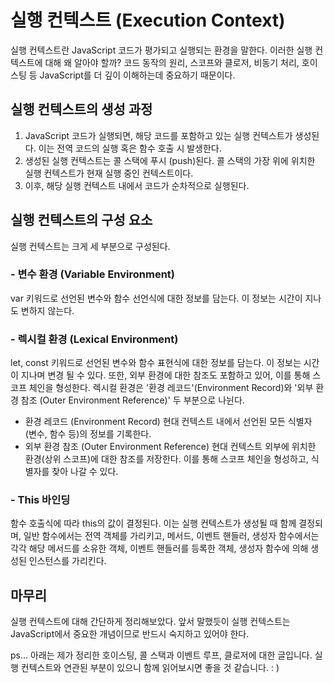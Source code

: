 <!-- @format -->

# 실행 컨텍스트 (Execution Context)

실행 컨텍스트란 JavaScript 코드가 평가되고 실행되는 환경을 말한다. 이러한 실행 컨텍스트에 대해 왜 알아야 할까?
코드 동작의 원리, 스코프와 클로저, 비동기 처리, 호이스팅 등 JavaScript를 더 깊이 이해하는데 중요하기 때문이다.

## 실행 컨텍스트의 생성 과정

1. JavaScript 코드가 실행되면, 해당 코드를 포함하고 있는 실행 컨텍스트가 생성된다. 이는 전역 코드의 실행 혹은 함수 호출 시 발생한다.
2. 생성된 실행 컨텍스트는 콜 스택에 푸시 (push)된다. 콜 스택의 가장 위에 위치한 실행 컨텍스트가 현재 실행 중인 컨텍스트이다.
3. 이후, 해당 실행 컨텍스트 내에서 코드가 순차적으로 실행된다.

## 실행 컨텍스트의 구성 요소

실행 컨텍스트는 크게 세 부분으로 구성된다.

### - 변수 환경 (Variable Environment)

var 키워드로 선언된 변수와 함수 선언식에 대한 정보를 담는다. 이 정보는 시간이 지나도 변하지 않는다.

### - 렉시컬 환경 (Lexical Environment)

let, const 키워드로 선언된 변수와 함수 표현식에 대한 정보를 담는다. 이 정보는 시간이 지나며 변경 될 수 있다. 또한, 외부 환경에 대한 참조도 포함하고 있어, 이를 통해 스코프 체인을 형성한다.
렉시컬 환경은 '환경 레코드'(Environment Record)와 '외부 환경 참조 (Outer Environment Reference)' 두 부분으로 나뉜다.

- 환경 레코드 (Environment Record)
  현대 컨텍스트 내에서 선언된 모든 식별자 (변수, 함수 등)의 정보를 기록한다.
- 외부 환경 참조 (Outer Environment Reference)
  현대 컨텍스트 외부에 위치한 환경(상위 스코프)에 대한 참조를 저장한다. 이를 통해 스코프 체인을 형성하고, 식별자를 찾아 나갈 수 있다.

### - This 바인딩

함수 호출식에 따라 this의 값이 결정된다. 이는 실행 컨텍스트가 생성될 때 함께 결정되며, 일반 함수에서는 전역 객체를 가리키고, 메서드, 이벤트 핸들러, 생성자 함수에서는 각각 해당 메서드를 소유한 객체, 이벤트 핸들러를 등록한 객체, 생성자 함수에 의해 생성된 인스턴스를 가리킨다.

## 마무리

실행 컨텍스트에 대해 간단하게 정리해보았다.
앞서 말했듯이 실행 컨텍스트는 JavaScript에서 중요한 개념이므로 반드시 숙지하고 있어야 한다.

ps... 아래는 제가 정리한 호이스팅, 콜 스택과 이벤트 루프, 클로저에 대한 글입니다. 실행 컨텍스트와 연관된 부분이 있으니 함께 읽어보시면 좋을 것 같습니다.
: )
